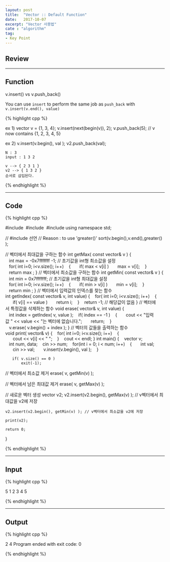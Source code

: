 ```yaml
---
layout: post
title:  "Vector :: Default Function"
date:   2017-10-07
excerpt: "Vector 사용법"
cate : "algorithm"
tag:
- Key Point
---
```


## Review


 
 ---

## Function

v.insert() vs v.push_back()

You can use `insert` to perform the same job as `push_back` with `v.insert(v.end(), value)`

{% highlight cpp %}

ex 1)
    vector<int> v = {1, 3, 4};
    v.insert(next(begin(v)), 2);
    v.push_back(5);
    // v now contains {1, 2, 3, 4, 5}


ex 2)
    v.insert(v.begin(), val );
    v2.push_back(val);

    N : 3 
    input : 1 3 2

    v --> { 2 3 1 }
    v2 --> { 1 3 2 }
    순서로 삽입된다.

{% endhighlight %}


---

## Code
{% highlight cpp %}

#include <iostream>
#include <vector>
#include <functional>
using namespace std;

// #include <functional> 선언
//  Reason : to use 'greater<int>()'
sort(v.begin(),v.end(),greater<int>() );

// 벡터에서 최대값을 구하는 함수
int getMax( const vector<int>& v )
{
       int max = -0x7fffffff -1; // 초기값을 int형 최소값을 설정
       for( int i=0; i<v.size(); i++)
           {
                  if( max < v[i] )
                      max = v[i];
               }
       return max ;
}
// 벡터에서 최소값을 구하는 함수
int getMin( const vector<int>& v )
{
       int min = 0x7fffffff; // 초기값을 int형 최대값을 설정
       for( int i=0; i<v.size(); i++)
           {
                  if( min > v[i] )
                      min = v[i];
               }
       return min ;
}
// 벡터에서 입력값의 인덱스를 찾는 함수
int getIndex( const vector<int>& v, int value)
{
       for( int i=0; i<v.size(); i++)
           {
                  if( v[i] == value )
                      return i;
               }
       return -1; // 해당값이 없음
}
// 벡터에서 특정값을 삭제하는 함수
void erase( vector<int>& v, int value)
{
       int index = getIndex( v, value );
       if( index == -1 )
           {
                  cout << "입력값 " << value << "는 벡터에 없습니다.";
                  return;
               }
       v.erase( v.begin() + index );
}
// 벡터의 값들을 출력하는 함수
void print( vector<int>& v)
{
       for( int i=0; i<v.size(); i++)
           {
                  cout << v[i] << " ";
               }
       cout << endl;
}
int main()
{
       vector<int> v;
       int num, data;
       cin >> num;
       for(int i = 0; i < num; i++)
           {
                  int val;
                  cin >> val;
                  v.insert(v.begin(), val );
               }

       if( v.size() == 0 )
           exit(-1);
// 벡터에서 최소값 제거
erase( v, getMin(v) );

// 벡터에서 남은 최대값 제거
erase( v, getMax(v) );

// 새로운 벡터 생성
vector<int> v2;
v2.insert(v2.begin(), getMax(v) ); // v벡터에서 최대값을 v2에 저장

    v2.insert(v2.begin(), getMin(v) ); // v벡터에서 최소값을 v2에 저장

    print(v2);
    
    return 0;
}



{% endhighlight %}

---
## Input

{% highlight cpp %}

5
1 2 3 4 5

{% endhighlight %}

---
## Output

{% highlight cpp %}

2 4
Program ended with exit code: 0

{% endhighlight %}



